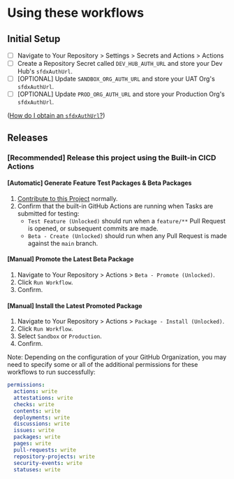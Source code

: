 # Using these workflows

## Initial Setup
- [ ] Navigate to Your Repository > Settings > Secrets and Actions > Actions
- [ ] Create a Repository Secret called `DEV_HUB_AUTH_URL` and store your Dev Hub's `sfdxAuthUrl`. 
- [ ] [OPTIONAL] Update `SANDBOX_ORG_AUTH_URL` and store your UAT Org's `sfdxAuthUrl`.
- [ ] [OPTIONAL] Update `PROD_ORG_AUTH_URL` and store your Production Org's `sfdxAuthUrl`.

([How do I obtain an `sfdxAuthUrl`?](https://github.com/Nimba-Solutions/.github/wiki/Obtain-an-SFDX-Auth-URL))

## Releases

### [Recommended] Release this project using the Built-in CICD Actions

#### [Automatic] Generate Feature Test Packages & Beta Packages
1. [Contribute to this Project](https://github.com/Nimba-Solutions/NYS-Foundations/blob/main/README.md#development) normally.
2. Confirm that the built-in GitHub Actions are running when Tasks are submitted for testing:
   -  `Test Feature (Unlocked)` should run when a `feature/**` Pull Request is opened, or subsequent commits are made.
   -  `Beta - Create (Unlocked)` should run when any Pull Request is made against the `main` branch.

#### [Manual] Promote the Latest Beta Package
1. Navigate to Your Repository > Actions > `Beta - Promote (Unlocked)`.
2. Click `Run Workflow`.
3. Confirm.

#### [Manual] Install the Latest Promoted Package
1. Navigate to Your Repository > Actions > `Package - Install (Unlocked)`.
2. Click `Run Workflow`.
3. Select `Sandbox` or `Production`.
4. Confirm.

Note: Depending on the configuration of your GitHub Organization, you may need to specify some or all of the additional permissions for these workflows to run successfully:

```yml
permissions:
  actions: write
  attestations: write
  checks: write
  contents: write
  deployments: write
  discussions: write
  issues: write
  packages: write
  pages: write
  pull-requests: write
  repository-projects: write
  security-events: write
  statuses: write
```

